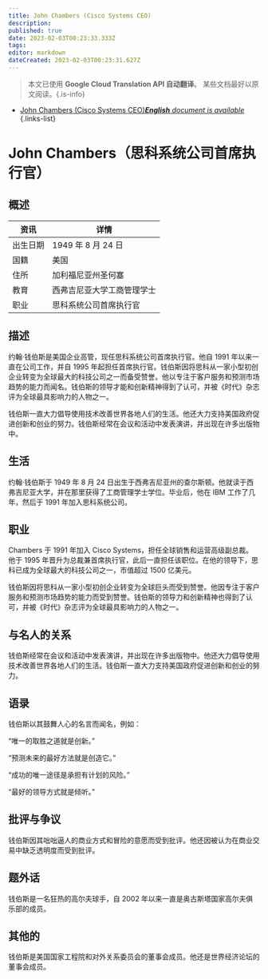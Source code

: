 ```yaml
---
title: John Chambers (Cisco Systems CEO)
description: 
published: true
date: 2023-02-03T00:23:33.333Z
tags: 
editor: markdown
dateCreated: 2023-02-03T00:23:31.627Z
---
```


> 本文已使用 **Google Cloud Translation API 自动翻译**。
某些文档最好以原文阅读。{.is-info}



- [John Chambers (Cisco Systems CEO)***English** document is available*](/en/Knowledge-base/Dictionary/Person/john-chambers-cisco-systems-ceo)
{.links-list}


# John Chambers（思科系统公司首席执行官）

## 概述

|资讯 |详情 |
| ---------- | ------ |
|出生日期 | 1949 年 8 月 24 日 |
|国籍 |美国 |
|住所 |加利福尼亚州圣何塞 |
|教育 |西弗吉尼亚大学工商管理学士 |
|职业 |思科系统公司首席执行官 |

## 描述
约翰·钱伯斯是美国企业高管，现任思科系统公司首席执行官。他自 1991 年以来一直在公司工作，并自 1995 年起担任首席执行官。钱伯斯因将思科从一家小型初创企业转变为全球最大的科技公司之一而备受赞誉。他以专注于客户服务和预测市场趋势的能力而闻名。钱伯斯的领导才能和创新精神得到了认可，并被《时代》杂志评为全球最具影响力的人物之一。

钱伯斯一直大力倡导使用技术改善世界各地人们的生活。他还大力支持美国政府促进创新和创业的努力。钱伯斯经常在会议和活动中发表演讲，并出现在许多出版物中。

## 生活
约翰·钱伯斯于 1949 年 8 月 24 日出生于西弗吉尼亚州的查尔斯顿。他就读于西弗吉尼亚大学，并在那里获得了工商管理学士学位。毕业后，他在 IBM 工作了几年，然后于 1991 年加入思科系统公司。

## 职业
Chambers 于 1991 年加入 Cisco Systems，担任全球销售和运营高级副总裁。他于 1995 年晋升为总裁兼首席执行官，此后一直担任该职位。在他的领导下，思科已成为全球最大的科技公司之一，市值超过 1500 亿美元。

钱伯斯因将思科从一家小型初创企业转变为全球巨头而受到赞誉。他因专注于客户服务和预测市场趋势的能力而受到赞誉。钱伯斯的领导力和创新精神也得到了认可，并被《时代》杂志评为全球最具影响力的人物之一。

## 与名人的关系
钱伯斯经常在会议和活动中发表演讲，并出现在许多出版物中。他还大力倡导使用技术改善世界各地人们的生活。钱伯斯一直大力支持美国政府促进创新和创业的努力。

## 语录
钱伯斯以其鼓舞人心的名言而闻名，例如：

“唯一的取胜之道就是创新。”

“预测未来的最好方法就是创造它。”

“成功的唯一途径是承担有计划的风险。”

“最好的领导方式就是倾听。”

## 批评与争议
钱伯斯因其咄咄逼人的商业方式和冒险的意愿而受到批评。他还因被认为在商业交易中缺乏透明度而受到批评。

## 题外话
钱伯斯是一名狂热的高尔夫球手，自 2002 年以来一直是奥古斯塔国家高尔夫俱乐部的成员。

## 其他的
钱伯斯是美国国家工程院和对外关系委员会的董事会成员。他还是世界经济论坛的董事会成员。